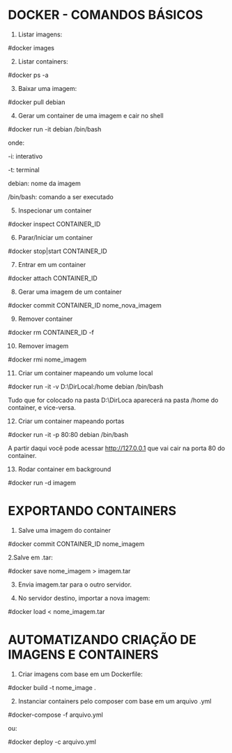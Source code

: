 # DOCKER - COMANDOS BÁSICOS

1. Listar imagens:

#docker images

2. Listar containers:

#docker ps -a

3. Baixar uma imagem:

#docker pull debian

4. Gerar um container de uma imagem e cair no shell

#docker run -it debian /bin/bash

onde:

-i: interativo

-t: terminal

debian: nome da imagem

/bin/bash: comando a ser executado

5. Inspecionar um container

#docker inspect CONTAINER_ID

6. Parar/Iniciar um container

#docker stop|start CONTAINER_ID

7. Entrar em um container

#docker attach CONTAINER_ID

8. Gerar uma imagem de um container

#docker commit CONTAINER_ID nome_nova_imagem

9. Remover container

#docker rm CONTAINER_ID -f

10. Remover imagem

#docker rmi nome_imagem

11. Criar um container mapeando um volume local

#docker run -it -v D:\DirLocal:/home debian /bin/bash

Tudo que for colocado na pasta D:\DirLoca aparecerá na pasta /home do container, e vice-versa.

12. Criar um container mapeando portas

#docker run -it -p 80:80 debian /bin/bash

A partir daqui você pode acessar http://127.0.0.1 que vai cair na porta 80 do container.

13. Rodar container em background

#docker run -d imagem


# EXPORTANDO CONTAINERS

1. Salve uma imagem do container

#docker commit CONTAINER_ID nome_imagem

2.Salve em .tar:

#docker save nome_imagem > imagem.tar

3. Envia imagem.tar para o outro servidor.

4. No servidor destino, importar a nova imagem:

#docker load < nome_imagem.tar

# AUTOMATIZANDO CRIAÇÃO DE IMAGENS E CONTAINERS

1. Criar imagens com base em um Dockerfile:

#docker build -t nome_image . 

2. Instanciar containers pelo composer com base em um arquivo .yml

#docker-compose -f arquivo.yml

ou:

#docker deploy -c arquivo.yml


